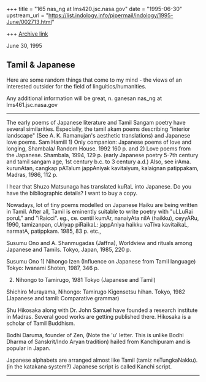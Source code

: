 +++
title = "165 nas_ng at lms420.jsc.nasa.gov"
date = "1995-06-30"
upstream_url = "https://list.indology.info/pipermail/indology/1995-June/002713.html"

+++
[Archive link](https://list.indology.info/pipermail/indology/1995-June/002713.html)


June 30, 1995

   Tamil & Japanese
  ------------------

Here are some random things that come to my mind - the views
of an interested outsider for the field of linguitics/humanities.

Any additional information will be great,
n. ganesan
nas_ng at lms461.jsc.nasa.gov

***********************************************************************

The early poems of Japanese literature and Tamil Sangam poetry have several
similarities. Especially, the tamil akam poems describing "interior landscape"
(See A. K. Ramanujan's aesthetic translations) and Japanese
love poems. Sam Hamill 1) Only companion: Japanese poems of love
and longing, Shambala/ Random House. 1992 160 p.  and 2) Love poems from the
Japanese. Shambala, 1994, 129 p.
(early Japanese poetry 5-7th century and tamil sangam age, 1st century b.c.
to 3 century a.d.)
Also, see irAma. kurunAtan, cangkap pATalum jappAniyak kavitaiyum,
kalaignan patippakam, Madras, 1986, 112 p.

I hear that Shuzo Matsunaga has translated kuRaL into Japanese.
Do you have the bibliographic details? I want to buy a copy.

Nowadays, lot of tiny poems modelled on Japanese Haiku are being written
in Tamil. After all, Tamil is eminently suitable to write poetry
with "uLLuRai poruL" and "iRaicci". eg.,
ce. centil kumAr, nanaiyAta nilA (haikku), ceyyARu, 1990,
tamizanpan, cUriyap piRaikaL: jappAniya haikku vaTiva kavitaikaL,
narmatA, patippkam. 1985, 83 p.
etc.,

Susumu Ono and A. Shanmugadas (Jaffna), Worldview and rituals
among Japanese and Tamils. Tokyo, Japan, 1985, 220 p.

Susumu Ono 1) Nihongo Izen (Influence on Japanese from Tamil language)
Tokyo: Iwanami Shoten, 1987, 346 p.

2) Nihongo to Tamirugo, 1981 Tokyo (Japanese and Tamil)

Shichiro Murayama, Nihongo: Tamirugo Kigensetsu hihan.
Tokyo, 1982
(Japanese and tamil: Comparative grammar)


Shu Hikosaka along with Dr. John Samuel have founded a research institute
in Madras. Several good works are getting published there.
Hikosaka is a scholar of Tamil Buddhism.

Bodhi Daruma, founder of Zen,  (Note the 'u' letter. This is unlike 
Bodhi Dharma of Sanskrit/Indo Aryan tradition) hailed from Kanchipuram
and is popular in Japan. 

Japanese alphabets are arranged almost like Tamil (tamiz neTungkaNakku).
(in the katakana system?) Japanese script is called Kanchi script.

************************************************************************






